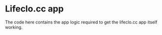 # Lifeclo.cc app

The code here contains the app logic required to get the lifeclo.cc app itself working.